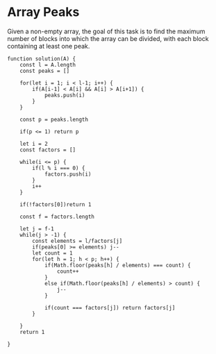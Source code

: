 # Array Peaks

Given a non-empty array, the goal of this task is to find the maximum number of blocks into which the array can be divided, with each block containing at least one peak.

```
function solution(A) {
    const l = A.length
    const peaks = []

    for(let i = 1; i < l-1; i++) {
        if(A[i-1] < A[i] && A[i] > A[i+1]) {
            peaks.push(i)
        }
    }

    const p = peaks.length

    if(p <= 1) return p

    let i = 2
    const factors = []

    while(i <= p) {
        if(l % i === 0) {
            factors.push(i)
        }
        i++
    }

    if(!factors[0])return 1

    const f = factors.length
    
    let j = f-1
    while(j > -1) {
        const elements = l/factors[j]
        if(peaks[0] >= elements) j--
        let count = 1
        for(let h = 1; h < p; h++) {
            if(Math.floor(peaks[h] / elements) === count) {
                count++
            } 
            else if(Math.floor(peaks[h] / elements) > count) {
                j--
            }
            
            if(count === factors[j]) return factors[j]
        }
        
    }
    return 1

}
```
